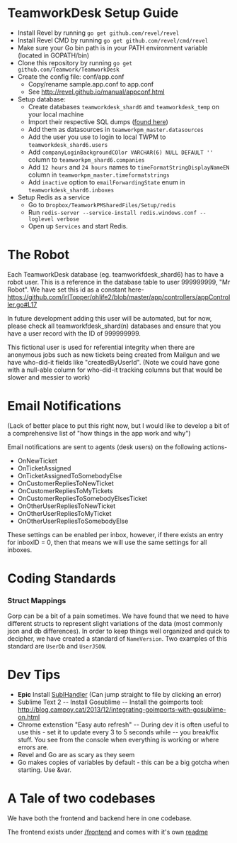 TeamworkDesk Setup Guide
================

- Install Revel by running `go get github.com/revel/revel`
- Install Revel CMD by running `go get github.com/revel/cmd/revel`
- Make sure your Go bin path is in your PATH environment variable (located in GOPATH/bin)
- Clone this repository by running `go get github.com/Teamwork/TeamworkDesk`
- Create the config file: conf/app.conf
	- Copy/rename sample.app.conf to app.conf
	- See http://revel.github.io/manual/appconf.html
- Setup database:
	- Create databases `teamworkdesk_shard6` and `teamworkdesk_temp` on your local machine
	- Import their respective SQL dumps ([found here](http://digitalcrew.teamwork.com/projects/38791/files?catId=44988))
	- Add them as datasources in `teamworkpm_master.datasources`
	- Add the user you use to login to local TWPM to `teamworkdesk_shard6.users`
	- Add `companyLoginBackgroundCOlor VARCHAR(6) NULL DEFAULT ''` column to `teamworkpm_shard6.companies`
	- Add `12 hours` and `24 hours` names to `timeFormatStringDisplayNameEN` column in `teamworkpm_master.timeformatstrings`
	- Add `inactive` option to `emailForwardingState` enum in `teamworkdesk_shard6.inboxes`
- Setup Redis as a service
	- Go to `Dropbox/TeamworkPMSharedFiles/Setup/redis`
	- Run `redis-server --service-install redis.windows.conf --loglevel verbose`
	- Open up `Services` and start Redis.

# The Robot
Each TeamworkDesk database (eg. teamworkfdesk_shard6) has to have a robot user.
This is a reference in the database table to user 999999999, "Mr Robot".  We have set this id
as a constant here- https://github.com/irlTopper/ohlife2/blob/master/app/controllers/appController.go#L17

In future development adding this user will be automated, but for now, please check all teamworkfdesk_shard(n) databases and ensure that you have a user record with the ID of 999999999.

This fictional user is used for referential integrity when there are anonymous
jobs such as new tickets being created from Mailgun and we have who-did-it fields
like "createdByUserId".
(Note we could have gone with a null-able column for who-did-it tracking columns
but that would be slower and messier to work)

# Email Notifications
(Lack of better place to put this right now, but I would like to develop a bit of a comprehensive list of "how things in the app work and why")

Email notifications are sent to agents (desk users) on the following actions-
* OnNewTicket
* OnTicketAssigned
* OnTicketAssignedToSomebodyElse
* OnCustomerRepliesToNewTicket
* OnCustomerRepliesToMyTickets
* OnCustomerRepliesToSomebodyElsesTicket
* OnOtherUserRepliesToNewTicket
* OnOtherUserRepliesToMyTicket
* OnOtherUserRepliesToSomebodyElse

These settings can be enabled per inbox, however, if there exists an entry for inboxID = 0, then that means we will use the same settings for all inboxes.

# Coding Standards
### Struct Mappings
Gorp can be a bit of a pain sometimes.  We have found that we need to have different structs to represent slight variations of the data (most commonly json and db differences).  In order to keep things well organized and quick to decipher, we have created a standard of `NameVersion`.  Two examples of this standard are `UserDb` and `UserJSON`.



# Dev Tips
- **Epic** Install [SublHandler](https://github.com/ktunkiewicz/subl-handler) (Can jump straight to file by clicking an error)
- Sublime Text 2
-- Install Gosublime
-- Install the goimports tool: http://blog.campoy.cat/2013/12/integrating-goimports-with-gosublime-on.html
- Chrome extenstion "Easy auto refresh"
-- During dev it is often useful to use this - set it to update every 3 to 5 seconds while
-- you break/fix stuff. You see from the console when everything is working or where errors are.
- Revel and Go are as scary as they seem
- Go makes copies of variables by default - this can be a big gotcha when starting. Use &var.



# A Tale of two codebases
We have both the frontend and backend here in one codebase.

The frontend exists under [/frontend](https://github.com/irlTopper/ohlife2/tree/master/frontend) and comes with it's own [readme](https://github.com/irlTopper/ohlife2/blob/master/frontend/README.md)
